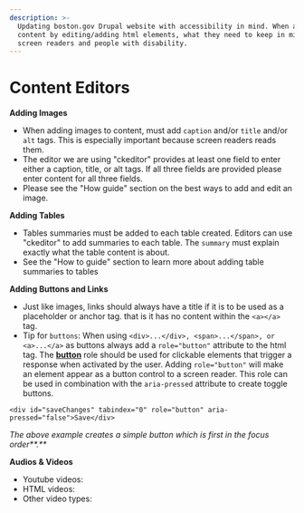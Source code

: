```yaml
---
description: >-
  Updating boston.gov Drupal website with accessibility in mind. When adding
  content by editing/adding html elements, what they need to keep in mind for
  screen readers and people with disability.
---
```


# Content Editors

**Adding Images**

* When adding images to content, must add `caption` and/or `title` and/or `alt` tags. This is especially important because screen readers reads them. 
* The editor we are using "ckeditor" provides at least one field to enter either a caption, title, or alt tags. If all three fields are provided please enter content for all three fields.
* Please see the "How guide" section on the best ways to add and edit an image.

**Adding Tables**

* Tables summaries must be added to each table created. Editors can use "ckeditor" to add summaries to each table. The `summary` must explain exactly what the table content is about. 
* See the "How to guide" section to learn more about adding table summaries to tables

**Adding Buttons and Links**

* Just like images, links should always have a title if it is to be used as a placeholder or anchor tag. that is it has no content within the `<a></a>` tag.
* Tip for `buttons`: When using `<div>...</div>, <span>...</span>, or <a>...</a>` as buttons always add a `role="button"` attribute to the html tag. The [**button**](https://www.w3.org/WAI/PF/aria/roles#button) role should be used for clickable elements that trigger a response when activated by the user. Adding `role="button"` will make an element appear as a button control to a screen reader. This role can be used in combination with the `aria-pressed` attribute to create toggle buttons. 

```text
<div id="saveChanges" tabindex="0" role="button" aria-pressed="false">Save</div>
```

_The above example creates a simple button which is first in the focus order**.**_

**Audios & Videos**

* Youtube videos:
* HTML videos:
* Other video types:

